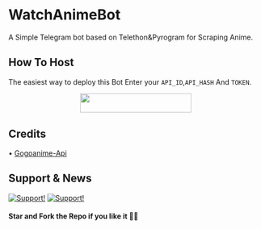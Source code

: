 # WatchAnimeBot
A Simple Telegram bot based on Telethon&amp;Pyrogram for Scraping  Anime.
## How To Host
The easiest way to deploy this Bot
Enter your ```API_ID```,```API_HASH``` And ```TOKEN```.
<p align="center"><a href="https://heroku.com/deploy?template=https://github.com/MoeZilla/WatchAnimeBot"> <img src="https://img.shields.io/badge/Deploy%20To%20Heroku-black?style=for-the-badge&logo=heroku" width="220" height="38.45"/></a></p>
 
## Credits
• [Gogoanime-Api](https://github.com/BaraniARR/gogoanimeapi)
##
## Support & News
[![Support!](https://img.shields.io/badge/%20Channel-Join-Green)](https://t.me/cosmicauracommunity)
[![Support!](https://img.shields.io/badge/%20Group-Join-Green)](https://t.me/joinchat/KZDIzbFeBptiMzVl)
#### Star and Fork the Repo if you like it 💖💖
